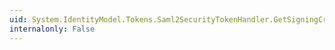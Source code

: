 ```yaml
---
uid: System.IdentityModel.Tokens.Saml2SecurityTokenHandler.GetSigningCredentials(System.IdentityModel.Tokens.SecurityTokenDescriptor)
internalonly: False
---
```

